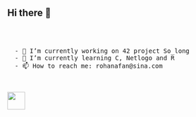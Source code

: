 ## Hi there 👋

<!-- <picture>
 <source media="(prefers-color-scheme: dark)" srcset="YOUR-DARKMODE-IMAGE">
 <source media="(prefers-color-scheme: light)" srcset="YOUR-LIGHTMODE-IMAGE">
 <img alt="YOUR-ALT-TEXT" src="YOUR-DEFAULT-IMAGE">
</picture> -->

<br><br>
<pre>
  - 🔭 I’m currently working on 42 project So_long
  - 🌱 I’m currently learning C, Netlogo and R
  - 📫 How to reach me: rohanafan@sina.com
</pre>
<br><be>

<img src=".gif" height="40" />
<br><br><be>

<!--![visitors](https://visitor-badge.glitch.me/badge?page_id=Liyuan701&left_color=green&right_color=red)-->

